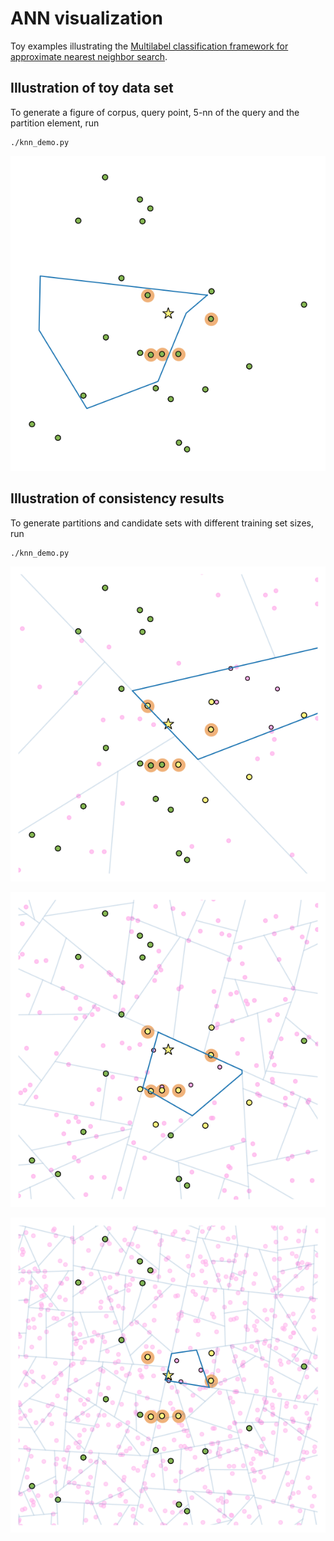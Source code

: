 # ANN visualization

Toy examples illustrating the [Multilabel classification framework for approximate nearest neighbor search](https://arxiv.org/abs/1910.08322).

## Illustration of toy data set

To generate a figure of corpus, query point, 5-nn of the query and the partition element, run
```plot-toy-data
./knn_demo.py
```

![Illustration of corpus, query point, nearest neighbors & a partition element](fig/fig2-new.png)

## Illustration of consistency results

To generate partitions and candidate sets with different training set sizes, run
```plot-consistency
./knn_demo.py
```

![Illustration of corpus, query point, nearest neighbors & a partition element](fig/fig-PCA-n_0-8-n-50-consistency-cell-candidate-set.png)

![Illustration of corpus, query point, nearest neighbors & a partition element](fig/fig-PCA-n_0-8-n-250-consistency-cell-candidate-set.png)

![Illustration of corpus, query point, nearest neighbors & a partition element](fig/fig-PCA-n_0-8-n-1000-consistency-cell-candidate-set.png)
